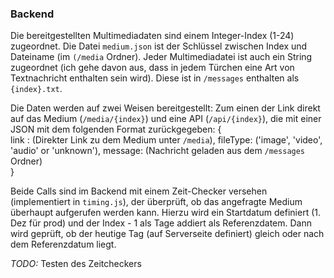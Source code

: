 ### Backend

Die bereitgestellten Multimediadaten sind einem Integer-Index (1-24) zugeordnet. Die Datei ``medium.json`` ist der Schlüssel zwischen Index und Dateiname (im ``(/media`` Ordner). Jeder Multimediadatei ist auch ein String zugeordnet (ich gehe davon aus, dass in jedem Türchen eine Art von Textnachricht enthalten sein wird). Diese ist in ``/messages`` enthalten als ``{index}.txt``.  

Die Daten werden auf zwei Weisen bereitgestellt: Zum einen der Link direkt auf das Medium (``/media/{index}``) und eine API (``/api/{index}``), die mit einer JSON mit dem folgenden Format zurückgegeben: {  
    link : (Direkter Link zu dem Medium unter ``/media``),
    fileType: ('image', 'video', 'audio' or 'unknown'),
    message: (Nachricht geladen aus dem ``/messages`` Ordner)     
}  

Beide Calls sind im Backend mit einem Zeit-Checker versehen (implementiert in ``timing.js``), der überprüft, ob das angefragte Medium überhaupt aufgerufen werden kann. Hierzu wird ein Startdatum definiert (1. Dez für prod) und der Index - 1 als Tage addiert als Referenzdatem. Dann wird geprüft, ob der heutige Tag (auf Serverseite definiert) gleich oder nach dem Referenzdatum liegt.

*TODO:* Testen des Zeitcheckers